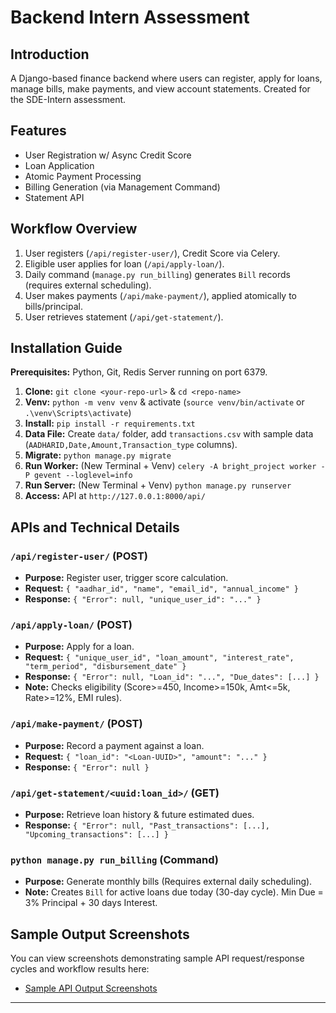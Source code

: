 # Backend Intern Assessment

## Introduction

A Django-based finance backend where users can register, apply for loans, manage bills, make payments, and view account statements. Created for the SDE-Intern assessment.

## Features

* User Registration w/ Async Credit Score
* Loan Application
* Atomic Payment Processing
* Billing Generation (via Management Command)
* Statement API

## Workflow Overview

1.  User registers (`/api/register-user/`), Credit Score via Celery.
2.  Eligible user applies for loan (`/api/apply-loan/`).
3.  Daily command (`manage.py run_billing`) generates `Bill` records (requires external scheduling).
4.  User makes payments (`/api/make-payment/`), applied atomically to bills/principal.
5.  User retrieves statement (`/api/get-statement/`).

## Installation Guide

**Prerequisites:** Python, Git, Redis Server running on port 6379.

1.  **Clone:** `git clone <your-repo-url>` & `cd <repo-name>`
2.  **Venv:** `python -m venv venv` & activate (`source venv/bin/activate` or `.\venv\Scripts\activate`)
3.  **Install:** `pip install -r requirements.txt`
4.  **Data File:** Create `data/` folder, add `transactions.csv` with sample data (`AADHARID,Date,Amount,Transaction_type` columns).
5.  **Migrate:** `python manage.py migrate`
6.  **Run Worker:** (New Terminal + Venv) `celery -A bright_project worker -P gevent --loglevel=info`
7.  **Run Server:** (New Terminal + Venv) `python manage.py runserver`
8.  **Access:** API at `http://127.0.0.1:8000/api/`

## APIs and Technical Details

### `/api/register-user/` (POST)
* **Purpose:** Register user, trigger score calculation.
* **Request:** `{ "aadhar_id", "name", "email_id", "annual_income" }`
* **Response:** `{ "Error": null, "unique_user_id": "..." }`

### `/api/apply-loan/` (POST)
* **Purpose:** Apply for a loan.
* **Request:** `{ "unique_user_id", "loan_amount", "interest_rate", "term_period", "disbursement_date" }`
* **Response:** `{ "Error": null, "Loan_id": "...", "Due_dates": [...] }`
* **Note:** Checks eligibility (Score>=450, Income>=150k, Amt<=5k, Rate>=12%, EMI rules).

### `/api/make-payment/` (POST)
* **Purpose:** Record a payment against a loan.
* **Request:** `{ "loan_id": "<Loan-UUID>", "amount": "..." }`
* **Response:** `{ "Error": null }`

### `/api/get-statement/<uuid:loan_id>/` (GET)
* **Purpose:** Retrieve loan history & future estimated dues.
* **Response:** `{ "Error": null, "Past_transactions": [...], "Upcoming_transactions": [...] }`

### `python manage.py run_billing` (Command)
* **Purpose:** Generate monthly bills (Requires external daily scheduling).
* **Note:** Creates `Bill` for active loans due today (30-day cycle). Min Due = 3% Principal + 30 days Interest.

## Sample Output Screenshots

You can view screenshots demonstrating sample API request/response cycles and workflow results here:

* [Sample API Output Screenshots](https://drive.google.com/file/d/1lVcTvM4DqdaoSzQ3-4xhRnq8FY0L_EpL/view?usp=sharing)

---

